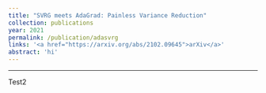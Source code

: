 ```yaml
---
title: "SVRG meets AdaGrad: Painless Variance Reduction"
collection: publications
year: 2021
permalink: /publication/adasvrg
links: '<a href="https://arxiv.org/abs/2102.09645">arXiv</a>'
abstract: 'hi'
---
```


---

Test2
